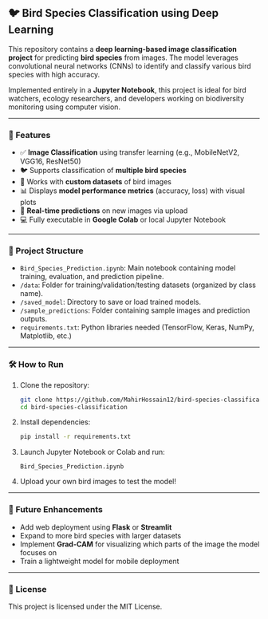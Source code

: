## 🐦 Bird Species Classification using Deep Learning

This repository contains a **deep learning-based image classification project** for predicting **bird species** from images. The model leverages convolutional neural networks (CNNs) to identify and classify various bird species with high accuracy.

Implemented entirely in a **Jupyter Notebook**, this project is ideal for bird watchers, ecology researchers, and developers working on biodiversity monitoring using computer vision.

---

### 🚀 Features

* ✅ **Image Classification** using transfer learning (e.g., MobileNetV2, VGG16, ResNet50)
* 🐦 Supports classification of **multiple bird species**
* 📁 Works with **custom datasets** of bird images
* 📊 Displays **model performance metrics** (accuracy, loss) with visual plots
* 📸 **Real-time predictions** on new images via upload
* 💻 Fully executable in **Google Colab** or local Jupyter Notebook

---

### 📁 Project Structure

* `Bird_Species_Prediction.ipynb`: Main notebook containing model training, evaluation, and prediction pipeline.
* `/data`: Folder for training/validation/testing datasets (organized by class name).
* `/saved_model`: Directory to save or load trained models.
* `/sample_predictions`: Folder containing sample images and prediction outputs.
* `requirements.txt`: Python libraries needed (TensorFlow, Keras, NumPy, Matplotlib, etc.)

---

### 🛠️ How to Run

1. Clone the repository:

   ```bash
   git clone https://github.com/MahirHossain12/bird-species-classification.git
   cd bird-species-classification
   ```

2. Install dependencies:

   ```bash
   pip install -r requirements.txt
   ```

3. Launch Jupyter Notebook or Colab and run:

   ```
   Bird_Species_Prediction.ipynb
   ```

4. Upload your own bird images to test the model!

---

### 📌 Future Enhancements

* Add web deployment using **Flask** or **Streamlit**
* Expand to more bird species with larger datasets
* Implement **Grad-CAM** for visualizing which parts of the image the model focuses on
* Train a lightweight model for mobile deployment

---

### 📜 License

This project is licensed under the MIT License.
